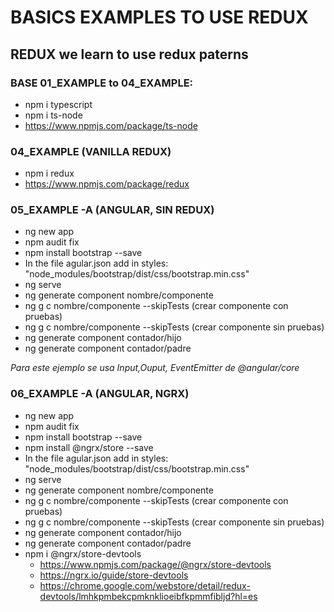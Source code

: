 <h1> BASICS EXAMPLES TO USE REDUX </h1>

## REDUX we learn to use redux paterns

### BASE 01_EXAMPLE to 04_EXAMPLE: 
- npm i typescript
- npm i ts-node
- https://www.npmjs.com/package/ts-node

### 04_EXAMPLE (VANILLA REDUX)
- npm i redux
- https://www.npmjs.com/package/redux

### 05_EXAMPLE -A (ANGULAR, SIN REDUX)
- ng new app
- npm audit fix
- npm install bootstrap --save
- In the file agular.json add in styles: "node_modules/bootstrap/dist/css/bootstrap.min.css"
- ng serve
- ng generate component nombre/componente
- ng g c nombre/componente --skipTests (crear componente con pruebas)
- ng g c nombre/componente --skipTests (crear componente sin pruebas)
- ng generate component contador/hijo
- ng generate component contador/padre

*Para este ejemplo se usa Input,Ouput, EventEmitter de @angular/core*

### 06_EXAMPLE -A (ANGULAR, NGRX)
- ng new app
- npm audit fix
- npm install bootstrap --save
- npm install @ngrx/store --save
- In the file agular.json add in styles: "node_modules/bootstrap/dist/css/bootstrap.min.css"
- ng serve
- ng generate component nombre/componente
- ng g c nombre/componente --skipTests (crear componente con pruebas)
- ng g c nombre/componente --skipTests (crear componente sin pruebas)
- ng generate component contador/hijo
- ng generate component contador/padre
- npm i @ngrx/store-devtools
    - https://www.npmjs.com/package/@ngrx/store-devtools
    - https://ngrx.io/guide/store-devtools
    - https://chrome.google.com/webstore/detail/redux-devtools/lmhkpmbekcpmknklioeibfkpmmfibljd?hl=es